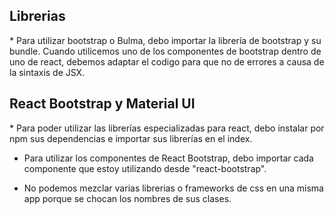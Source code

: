 <h2>Librerias</h2>
* Para utilizar bootstrap o Bulma, debo importar la librería de bootstrap y su bundle. Cuando utilicemos uno de los componentes de bootstrap dentro de uno de react, debemos adaptar el codigo para que no de errores a causa de la sintaxis de JSX.

<h2>React Bootstrap y Material UI</h2>
* Para poder utilizar las librerías especializadas para react, debo instalar por npm sus dependencias e importar sus librerías en el index.

* Para utilizar los componentes de React Bootstrap, debo importar cada componente que estoy utilizando desde "react-bootstrap".

* No podemos mezclar varias librerias o frameworks de css en una misma app porque se chocan los nombres de sus clases.
